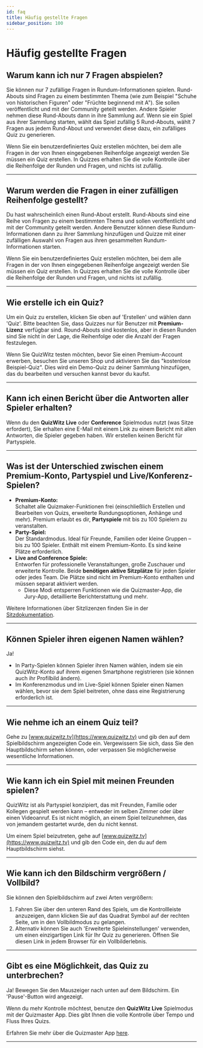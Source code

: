 ```yaml
---
id: faq
title: Häufig gestellte Fragen
sidebar_position: 100
---
```


# Häufig gestellte Fragen

## Warum kann ich nur 7 Fragen abspielen?

Sie können nur 7 zufällige Fragen in Rundum-Informationen spielen. Rund-Abouts sind Fragen zu einem bestimmten Thema (wie zum Beispiel "Schuhe von historischen Figuren" oder "Früchte beginnend mit A"). Sie sollen veröffentlicht und mit der Community geteilt werden. Andere Spieler nehmen diese Rund-Abouts dann in ihre Sammlung auf. Wenn sie ein Spiel aus ihrer Sammlung starten, wählt das Spiel zufällig 5 Rund-Abouts, wählt 7 Fragen aus jedem Rund-About und verwendet diese dazu, ein zufälliges Quiz zu generieren.

Wenn Sie ein benutzerdefiniertes Quiz erstellen möchten, bei dem alle Fragen in der von Ihnen eingegebenen Reihenfolge angezeigt werden Sie müssen ein Quiz erstellen. In Quizzes erhalten Sie die volle Kontrolle über die Reihenfolge der Runden und Fragen, und nichts ist zufällig.

---

## Warum werden die Fragen in einer zufälligen Reihenfolge gestellt?

Du hast wahrscheinlich einen Rund-About erstellt. Rund-Abouts sind eine Reihe von Fragen zu einem bestimmten Thema und sollen veröffentlicht und mit der Community geteilt werden. Andere Benutzer können diese Rundum-Informationen dann zu ihrer Sammlung hinzufügen und Quizze mit einer zufälligen Auswahl von Fragen aus ihren gesammelten Rundum-Informationen starten.

Wenn Sie ein benutzerdefiniertes Quiz erstellen möchten, bei dem alle Fragen in der von Ihnen eingegebenen Reihenfolge angezeigt werden Sie müssen ein Quiz erstellen. In Quizzes erhalten Sie die volle Kontrolle über die Reihenfolge der Runden und Fragen, und nichts ist zufällig.

---

## Wie erstelle ich ein Quiz?

Um ein Quiz zu erstellen, klicken Sie oben auf 'Erstellen' und wählen dann 'Quiz'. Bitte beachten Sie, dass Quizzes nur für Benutzer mit **Premium-Lizenz** verfügbar sind. Round-Abouts sind kostenlos, aber in diesen Runden sind Sie nicht in der Lage, die Reihenfolge oder die Anzahl der Fragen festzulegen.

Wenn Sie QuizWitz testen möchten, bevor Sie einen Premium-Account erwerben, besuchen Sie unseren Shop und aktivieren Sie das "kostenlose Beispiel-Quiz". Dies wird ein Demo-Quiz zu deiner Sammlung hinzufügen, das du bearbeiten und versuchen kannst bevor du kaufst.

---

## Kann ich einen Bericht über die Antworten aller Spieler erhalten?

Wenn du den **QuizWitz Live** oder **Conference** Spielmodus nutzt (was Sitze erfordert), Sie erhalten eine E-Mail mit einem Link zu einem Bericht mit allen Antworten, die Spieler gegeben haben. Wir erstellen keinen Bericht für Partyspiele.

---

## Was ist der Unterschied zwischen einem Premium-Konto, Partyspiel und Live/Konferenz-Spielen?

- **Premium-Konto:**\
  Schaltet alle Quizmaker-Funktionen frei (einschließlich Erstellen und Bearbeiten von Quizs, erweiterte Rundungsoptionen, Anhänge und mehr). Premium erlaubt es dir, **Partyspiele** mit bis zu 100 Spielern zu veranstalten.
- **Party-Spiel:**\
  Der Standardmodus. Ideal für Freunde, Familien oder kleine Gruppen – bis zu 100 Spieler. Enthält mit einem Premium-Konto. Es sind keine Plätze erforderlich.
- **Live and Conference Spiele:**\
  Entworfen für professionelle Veranstaltungen, große Zuschauer und erweiterte Kontrolle. Beide **benötigen aktive Sitzplätze** für jeden Spieler oder jedes Team. Die Plätze sind nicht im Premium-Konto enthalten und müssen separat aktiviert werden.
  - Diese Modi entsperren Funktionen wie die Quizmaster-App, die Jury-App, detaillierte Berichterstattung und mehr.

Weitere Informationen über Sitzlizenzen finden Sie in der [Sitzdokumentation](quizmaster/005-seats.md).

---

## Können Spieler ihren eigenen Namen wählen?

Ja!

- In Party-Spielen können Spieler ihren Namen wählen, indem sie ein QuizWitz-Konto auf ihrem eigenen Smartphone registrieren (sie können auch ihr Profilbild ändern).
- Im Konferenzmodus und im Live-Spiel können Spieler einen Namen wählen, bevor sie dem Spiel beitreten, ohne dass eine Registrierung erforderlich ist.

---

## Wie nehme ich an einem Quiz teil?

Gehe zu [www.quizwitz.tv](https://www.quizwitz.tv) und gib den auf dem Spielbildschirm angezeigten Code ein. Vergewissern Sie sich, dass Sie den Hauptbildschirm sehen können, oder verpassen Sie möglicherweise wesentliche Informationen.

---

## Wie kann ich ein Spiel mit meinen Freunden spielen?

QuizWitz ist als Partyspiel konzipiert, das mit Freunden, Familie oder Kollegen gespielt werden kann – entweder im selben Zimmer oder über einen Videoanruf. Es ist nicht möglich, an einem Spiel teilzunehmen, das von jemandem gestartet wurde, den du nicht kennst.

Um einem Spiel beizutreten, gehe auf [www.quizwitz.tv](https://www.quizwitz.tv) und gib den Code ein, den du auf dem Hauptbildschirm siehst.

---

## Wie kann ich den Bildschirm vergrößern / Vollbild?

Sie können den Spielbildschirm auf zwei Arten vergrößern:

1. Fahren Sie über den unteren Rand des Spiels, um die Kontrollleiste anzuzeigen, dann klicken Sie auf das Quadrat Symbol auf der rechten Seite, um in den Vollbildmodus zu gelangen.
2. Alternativ können Sie auch 'Erweiterte Spieleinstellungen' verwenden, um einen einzigartigen Link für Ihr Quiz zu generieren. Öffnen Sie diesen Link in jedem Browser für ein Vollbilderlebnis.

---

## Gibt es eine Möglichkeit, das Quiz zu unterbrechen?

Ja! Bewegen Sie den Mauszeiger nach unten auf dem Bildschirm. Ein 'Pause'-Button wird angezeigt.

Wenn du mehr Kontrolle möchtest, benutze den **QuizWitz Live** Spielmodus mit der Quizmaster App. Dies gibt Ihnen die volle Kontrolle über Tempo und Fluss Ihres Quizs.

Erfahren Sie mehr über die Quizmaster App [here](quizmaster/001-introduction.md).

---
